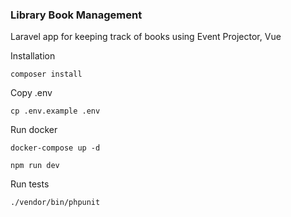 ### Library Book Management

Laravel app for keeping track of books using Event Projector, Vue

Installation

``composer install``

Copy .env

``cp .env.example .env``

Run docker

``docker-compose up -d``


``npm run dev``

Run tests

``./vendor/bin/phpunit``



